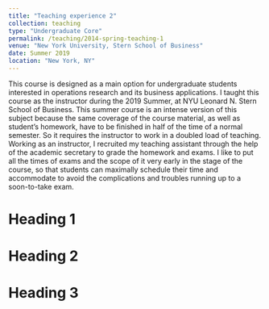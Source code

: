 ```yaml
---
title: "Teaching experience 2"
collection: teaching
type: "Undergraduate Core"
permalink: /teaching/2014-spring-teaching-1
venue: "New York University, Stern School of Business"
date: Summer 2019
location: "New York, NY"
---
```


This course is designed as a main option for undergraduate students interested in operations research and its business applications. I taught this course as the instructor during the 2019 Summer, at NYU Leonard N. Stern School of Business. This summer course is an intense version of this subject because the same coverage of the course material, as well as student’s homework, have to be finished in half of the time of a normal semester. So it requires the instructor to work in a doubled load of teaching. Working as an instructor, I recruited my teaching assistant through the help of the academic secretary to grade the homework and exams. I like to put all the times of exams and the scope of it very early in the stage of the course, so that students can maximally schedule their time and accommodate to avoid the complications and troubles running up to a soon-to-take exam.

Heading 1
======

Heading 2
======

Heading 3
======
